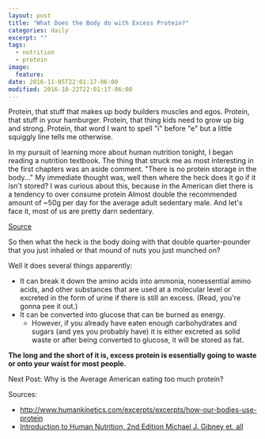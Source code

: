 ```yaml
---
layout: post
title: "What Does the Body do with Excess Protein?"
categories: daily
excerpt: ""
tags:
  - nutrition
  - protein
image:
  feature:
date: 2016-11-05T22:01:17-06:00
modified: 2016-10-22T22:01:17-06:00
---
```


Protein, that stuff that makes up body builders muscles and egos. Protein, that stuff in your hamburger. Protein, that thing kids need to grow up big and strong. Protein, that word I want to spell "i" before "e" but a little squiggly line tells me otherwise. 

In my pursuit of learning more about human nutrition tonight, I began reading a nutrition textbook. The thing that struck me as most interesting in the first chapters was an aside comment. "There is no protein storage in the body..."  My immediate thought was, well then where the heck does it go if it isn't stored? I was curious about this, because in the American diet there is a tendency to over consume protein Almost double the recommended amount of ~50g per day for the average adult sedentary male. And let's face it, most of us are pretty darn sedentary. 

[Source](https://www.ars.usda.gov/ARSUserFiles/80400530/pdf/0506/Table_2_NIF_05.pdf) 

So then what the heck is the body doing with that double quarter-pounder that you just inhaled or that mound of nuts you just munched on? 

Well it does several things apparently:

- It can break it down the amino acids into ammonia, nonessential amino acids, and other substances that are used at a molecular level or excreted in the form of urine if there is still an excess. (Read, you're gonna pee it out.) 
- It can be converted into glucose that can be burned as energy. 
  - However, if you already have eaten enough carbohydrates and sugars (and yes you probably have) it is either excreted as solid waste or after being converted to glucose, it will be stored as fat. 
  
 **The long and the short of it is, excess protein is essentially going to waste or onto your waist for most people.**
  
  Next Post: Why is the Average American eating too much protein?
  
 Sources:
 - http://www.humankinetics.com/excerpts/excerpts/how-our-bodies-use-protein
 - [Introduction to Human Nutrition, 2nd Edition Michael J. Gibney et. all](http://www.wiley.com/WileyCDA/WileyTitle/productCd-EHEP002320.html) 
